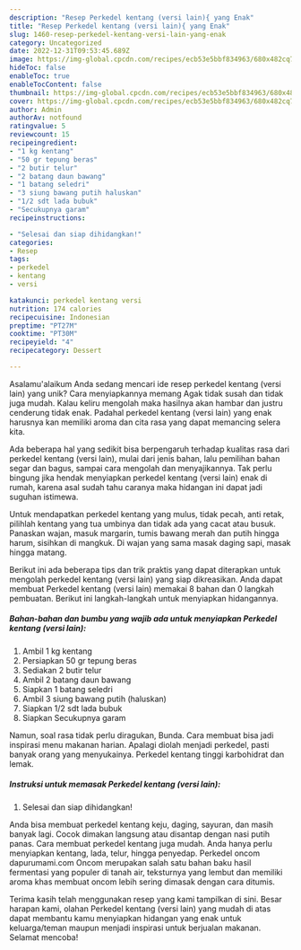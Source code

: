 ```yaml
---
description: "Resep Perkedel kentang (versi lain){ yang Enak"
title: "Resep Perkedel kentang (versi lain){ yang Enak"
slug: 1460-resep-perkedel-kentang-versi-lain-yang-enak
category: Uncategorized
date: 2022-12-31T09:53:45.689Z
image: https://img-global.cpcdn.com/recipes/ecb53e5bbf834963/680x482cq70/perkedel-kentang-versi-lain-foto-resep-utama.jpg
hideToc: false
enableToc: true
enableTocContent: false
thumbnail: https://img-global.cpcdn.com/recipes/ecb53e5bbf834963/680x482cq70/perkedel-kentang-versi-lain-foto-resep-utama.jpg
cover: https://img-global.cpcdn.com/recipes/ecb53e5bbf834963/680x482cq70/perkedel-kentang-versi-lain-foto-resep-utama.jpg
author: Admin
authorAv: notfound
ratingvalue: 5
reviewcount: 15
recipeingredient:
- "1 kg kentang"
- "50 gr tepung beras"
- "2 butir telur"
- "2 batang daun bawang"
- "1 batang seledri"
- "3 siung bawang putih haluskan"
- "1/2 sdt lada bubuk"
- "Secukupnya garam"
recipeinstructions:

- "Selesai dan siap dihidangkan!"
categories:
- Resep
tags:
- perkedel
- kentang
- versi

katakunci: perkedel kentang versi 
nutrition: 174 calories
recipecuisine: Indonesian
preptime: "PT27M"
cooktime: "PT30M"
recipeyield: "4"
recipecategory: Dessert

---
```



Asalamu'alaikum Anda sedang mencari ide resep perkedel kentang (versi lain) yang unik? Cara menyiapkannya memang Agak tidak susah dan tidak juga mudah. Kalau keliru mengolah maka hasilnya akan hambar dan justru cenderung tidak enak. Padahal perkedel kentang (versi lain) yang enak harusnya kan memiliki aroma dan cita rasa yang dapat memancing selera kita.


Ada beberapa hal yang sedikit bisa berpengaruh terhadap kualitas rasa dari perkedel kentang (versi lain), mulai dari jenis bahan, lalu pemilihan bahan segar dan bagus, sampai cara mengolah dan menyajikannya. Tak perlu bingung jika hendak menyiapkan perkedel kentang (versi lain) enak di rumah, karena asal sudah tahu caranya maka hidangan ini dapat jadi suguhan istimewa.

Untuk mendapatkan perkedel kentang yang mulus, tidak pecah, anti retak, pilihlah kentang yang tua umbinya dan tidak ada yang cacat atau busuk. Panaskan wajan, masuk margarin, tumis bawang merah dan putih hingga harum, sisihkan di mangkuk. Di wajan yang sama masak daging sapi, masak hingga matang.


Berikut ini ada beberapa tips dan trik praktis yang dapat diterapkan untuk mengolah perkedel kentang (versi lain) yang siap dikreasikan. Anda dapat membuat Perkedel kentang (versi lain) memakai 8 bahan dan 0 langkah pembuatan. Berikut ini langkah-langkah untuk menyiapkan hidangannya.

<!--inarticleads1-->

##### Bahan-bahan dan bumbu yang wajib ada untuk menyiapkan Perkedel kentang (versi lain):

1. Ambil 1 kg kentang
1. Persiapkan 50 gr tepung beras
1. Sediakan 2 butir telur
1. Ambil 2 batang daun bawang
1. Siapkan 1 batang seledri
1. Ambil 3 siung bawang putih (haluskan)
1. Siapkan 1/2 sdt lada bubuk
1. Siapkan Secukupnya garam


Namun, soal rasa tidak perlu diragukan, Bunda. Cara membuat bisa jadi inspirasi menu makanan harian. Apalagi diolah menjadi perkedel, pasti banyak orang yang menyukainya. Perkedel kentang tinggi karbohidrat dan lemak. 

<!--inarticleads2-->

##### Instruksi untuk memasak Perkedel kentang (versi lain):


1. Selesai dan siap dihidangkan!

Anda bisa membuat perkedel kentang keju, daging, sayuran, dan masih banyak lagi. Cocok dimakan langsung atau disantap dengan nasi putih panas. Cara membuat perkedel kentang juga mudah. Anda hanya perlu menyiapkan kentang, lada, telur, hingga penyedap. Perkedel oncom dapurumami.com Oncom merupakan salah satu bahan baku hasil fermentasi yang populer di tanah air, teksturnya yang lembut dan memiliki aroma khas membuat oncom lebih sering dimasak dengan cara ditumis. 

Terima kasih telah menggunakan resep yang kami tampilkan di sini. Besar harapan kami, olahan Perkedel kentang (versi lain) yang mudah di atas dapat membantu kamu menyiapkan hidangan yang enak untuk keluarga/teman maupun menjadi inspirasi untuk berjualan makanan. Selamat mencoba!
